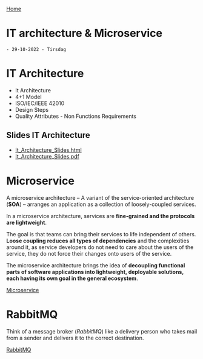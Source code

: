 [Home](modul-4-2.md)
# IT architecture & Microservice
    - 29-10-2022 - Tirsdag

# IT Architecture
- It Architecture
- 4+1 Model
- ISO/IEC/IEEE 42010
- Design Steps
- Quality Attributes - Non Functions Requirements

## Slides IT Architecture
- [It_Architecture_Slides.html](./It_Architecture_Slides.html)
- [It_Architecture_Slides.pdf](./It_Architecture_Slides.pdf)

# Microservice
A microservice architecture – A variant of the service-oriented architecture (**SOA**) – arranges an application as a collection of loosely-coupled services.

In a microservice architecture, services are **fine-grained and the protocols are lightweight**. 

The goal is that teams can bring their services to life independent of others. **Loose coupling reduces all types of dependencies** and the complexities around it, as service developers do not need to care about the users of the service, they do not force their changes onto users of the service.

The microservice architecture brings the idea of **decoupling functional parts of software applications into lightweight, deployable solutions, each having its own goal in the general ecosystem**.

[Microservice](Microservice.md)

# RabbitMQ
Think of a message broker (*RabbitMQ*) like a delivery person who takes mail from a sender and delivers it to the correct destination.

[RabbitMQ](Rabbitmq.md)




